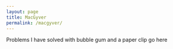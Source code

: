 ```yaml
---
layout: page
title: MacGyver
permalink: /macgyver/
---
```


Problems I have solved with bubble gum and a paper clip go here
